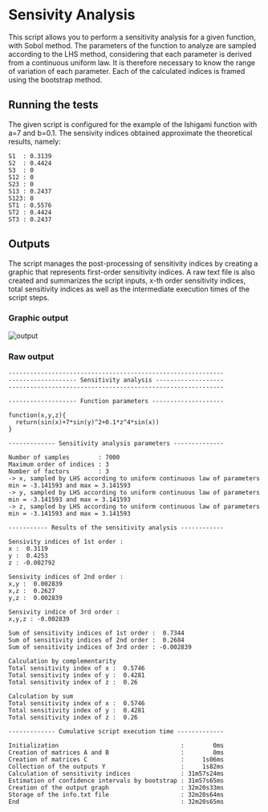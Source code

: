 # Sensivity Analysis

This script allows you to perform a sensitivity analysis for a given function, with Sobol method. The parameters of the function to analyze are sampled according to the LHS method, considering that each parameter is derived from a continuous uniform law. It is therefore necessary to know the range of variation of each parameter. Each of the calculated indices is framed using the bootstrap method.

## Running the tests

The given script is configured for the example of the Ishigami function with a=7 and b=0.1.
The sensivity indices obtained approximate the theoretical results, namely:
```
S1  : 0.3139
S2  : 0.4424
S3  : 0
S12 : 0
S23 : 0
S13 : 0.2437
S123: 0
ST1 : 0.5576
ST2 : 0.4424
ST3 : 0.2437
```

## Outputs

The script manages the post-processing of sensitivity indices by creating a graphic that represents first-order sensitivity indices.
A raw text file is also created and summarizes the script inputs, x-th order sensitivity indices, total sensitivity indices as well as the intermediate execution times of the script steps.

### Graphic output

![output](https://user-images.githubusercontent.com/44723660/47964762-98be4280-e03e-11e8-8c1a-ecab8957d8aa.jpg)

### Raw output

```
------------------------------------------------------------
------------------- Sensitivity analysis -------------------
------------------------------------------------------------

------------------- Function parameters --------------------

function(x,y,z){
  return(sin(x)+7*sin(y)^2+0.1*z^4*sin(x))
}

------------- Sensitivity analysis parameters --------------

Number of samples        : 7000 
Maximum order of indices : 3 
Number of factors        : 3 
-> x, sampled by LHS according to uniform continuous law of parameters min = -3.141593 and max = 3.141593
-> y, sampled by LHS according to uniform continuous law of parameters min = -3.141593 and max = 3.141593
-> z, sampled by LHS according to uniform continuous law of parameters min = -3.141593 and max = 3.141593

----------- Results of the sensitivity analysis ------------

Sensivity indices of 1st order :
x :  0.3119
y :  0.4253
z : -0.002792

Sensivity indices of 2nd order :
x,y :  0.002839
x,z :  0.2627
y,z :  0.002839

Sensivity indice of 3rd order :
x,y,z : -0.002839

Sum of sensitivity indices of 1st order :  0.7344
Sum of sensitivity indices of 2nd order :  0.2684
Sum of sensitivity indices of 3rd order : -0.002839

Calculation by complementarity
Total sensitivity index of x :  0.5746
Total sensitivity index of y :  0.4281
Total sensitivity index of z :  0.26

Calculation by sum
Total sensitivity index of x :  0.5746
Total sensitivity index of y :  0.4281
Total sensitivity index of z :  0.26

------------- Cumulative script execution time -------------

Initialization                                  :        0ms
Creation of matrices A and B                    :        0ms
Creation of matrices C                          :     1s06ms
Collection of the outputs Y                     :     1s82ms
Calculation of sensitivity indices              : 31m57s24ms
Estimation of confidence intervals by bootstrap : 31m57s65ms
Creation of the output graph                    : 32m20s33ms
Storage of the info.txt file                    : 32m20s64ms
End                                             : 32m20s65ms
```
